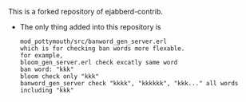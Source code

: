 This is a forked repository of ejabberd-contrib.
- The only thing added into this repository is 
  ```
  mod_pottymouth/src/banword_gen_server.erl
  which is for checking ban words more flexable.
  for example,
  bloom_gen_server.erl check excatly same word
  ban word: "kkk"
  bloom check only "kkk"
  banword_gen_server check "kkkk", "kkkkkk", "kkk..." all words including "kkk"
  ```
